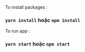 To install packages :
### `yarn install` hoặc `npm install`
To run app :
### `yarn start` hoặc `npm start`
